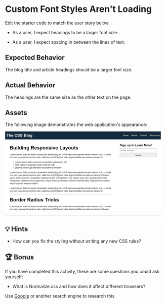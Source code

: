 # Custom Font Styles Aren't Loading

Edit the starter code to match the user story below.

* As a user, I expect headings to be a larger font size.

* As a user, I expect spacing in between the lines of text.

## Expected Behavior

The blog title and article headings should be a larger font size.

## Actual Behavior

The headings are the same size as the other text on the page.

## Assets

The following image demonstrates the web application's appearance:

![The blog layout has larger-sized headers and spacing in between the lines of text.](./Images/01-correct-styles.png)

---

## 💡 Hints

* How can you fix the styling without writing any new CSS rules?

## 🏆 Bonus

If you have completed this activity, these are some questions you could ask yourself:

* What is Normalize.css and how does it affect different browsers?

Use [Google](https://www.google.com) or another search engine to research this.
